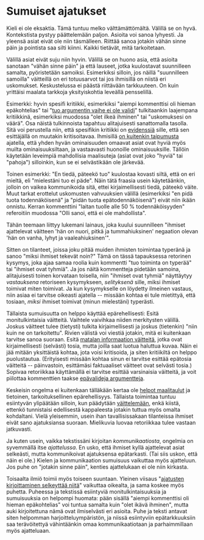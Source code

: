 # Sumuiset ajatukset

Kieli ei ole eksaktia. Tämä tuntuu melko välttämättömältä. Välillä se on hyvä. Kontekstista pystyy päättelemään paljon. Asioita voi sanoa lyhyesti. Ja yleensä asiat eivät ole niin täsmälleen. Riittää sanoa jotakin vähän sinne päin ja pointista saa silti kiinni. Kaikki tietävät, mitä tarkoitetaan.

Välillä asiat eivät suju niin hyvin. Välillä se on huono asia, että asioita sanotaan "vähän sinne päin" ja että lauseet, jotka kuulostavat suunnilleen samalta, pyöristetään samoiksi. Esimerkiksi silloin, jos näillä "suunnilleen samoilla" väitteillä on eri totuusarvot tai jos ihmisillä on niistä eri uskomukset. Keskustelussa ei päästä riittävään tarkkuuteen. On kuin yrittäisi maalata tarkkoja yksityiskohtia leveällä pensselillä.

Esimerkki: hyvin spesifi kritiikki, esimerkiksi "aiempi kommenttisi oli hieman epäkohtelias" tai "[tuo argumentin vaihe ei ole validi](/epi/symmetrian_rikkominen)" tulkitaankin laajempana kritiikkinä, esimerkiksi muodossa "olet ilkeä ihminen" tai "uskomuksesi on väärä". Osa näistä tulkinnoista tapahtuu alitajuisesti sanattomalla tasolla. Sitä voi perustella niin, että spesifikin kritiikki on [evidenssiä](/epi/uskomusten_muutos) sille, että sen esittäjällä on muutakin kritisoitavaa. Ihmisillä [on kuitenkin taipumusta](https://en.wikipedia.org/wiki/Halo_effect) ajatella, että yhden hyvän ominaisuuden omaavat asiat ovat hyviä myös muilta ominaisuuksiltaan, ja vastaavasti huonoille ominaisuuksille. Tällöin käytetään leveimpiä mahdollisia maalisuteja (asiat ovat joko "hyviä" tai "pahoja") silloinkin, kun se ei selvästikään ole järkevää.

Toinen esimerkki: "En tiedä, päteekö tuo" kuulostaa kovasti siltä, että on eri mieltä, eli "mielestäni tuo ei päde". Näin tätä fraasia usein käytetäänkin, jolloin on vaikea kommunikoida sitä, ettei kirjaimellisesti tiedä, päteekö väite. Muut tarkat erottelut uskomusten vahvuuksien välillä (esimerkiksi "en pidä tuota todennäköisenä" ja "pidän tuota epätodennäköisenä") eivät niin ikään onnistu. Kerran kommenttini "laitan tuolle alle 50 % todennäköisyyden" referoitiin muodossa "Olli sanoi, että ei ole mahdollista".

Tähän teemaan liittyy lukemani lainaus, joka kuului suunnilleen "ihmiset ajattelevat väitteen 'hän on nuori, pitkä ja tummahiuksinen' negaation olevan 'hän on vanha, lyhyt ja vaaleahiuksinen'".

Sitten on tilanteet, joissa joku pitää muiden ihmisten toimintaa typeränä ja sanoo "miksi ihmiset tekevät noin?" Tämä on tässä tapauksessa retorinen kysymys, joka ajaa samaa roolia kuin kommentti "tuo toiminta on typerää" tai "ihmiset ovat tyhmiä". Ja jos näitä kommentteja pidetään samoina, alitajuisesti toinen korvataan toisella, niin "ihmiset ovat tyhmiä" näyttäytyy *vastauksena* retoriseen kysymykseen, *selityksenä* sille, miksi ihmiset toimivat miten toimivat. Ja kun kysymykselle on löydetty ilmeinen vastaus, niin asiaa ei tarvitse oikeasti ajatella -- missään kohtaa ei tule mietittyä, että tosiaan, *miksi* ihmiset toimivat (minun mielestäni) typerästi.

Tällaista sumuisuutta on helppo käyttää epärehellisesti: Esitä monitulkintaisia väitteitä. Vaihtele vaivihkaa niiden merkitysten välillä. Joskus väitteet tulee (tietysti) tulkita kirjaimellisesti ja joskus (tietenkin) "niin kuin ne on tarkoitettu". Rivien välistä voi viestiä jotakin, mitä ei kuitenkaan tarvitse sanoa suoraan. Esitä [matalan informaation väitteitä](/epi/matala_informaatio), jotka ovat kirjaimellisesti (selvästi) tosia, mutta joilla saat luotua haluttua kuvaa. Näin ei jää mitään yksittäistä kohtaa, jota voisi kritisoida, ja siten kritiikiltä on helppo puolustautua. (Erityisesti missään kohtaa sinun ei tarvitse esittää epätosia väitteitä -- päinvastoin, esittämäsi faktuaaliset väitteet ovat selvästi tosia.) Sopivaa retoriikkaa käyttämällä ei tarvitse esittää varsinaisia väitteitä, ja voit piilottaa kommenttien taakse [epävalideja argumentteja](/epi/symmetrian_rikkominen).

Keskeisin ongelma ei kuitenkaan tälläkään kertaa ole [helpot maalitaulut](/epi/helpot_maalitaulut) ja tietoinen, tarkoituksellinen epärehellisyys. Tällaista toimintaa tuntuu esiintyvän ylipäätään silloin, kun päädytään [väittelemään](/epi/miksi_uskot), enkä kiistä, ettenkö tunnistaisi edellisestä kappaleesta jotakin tuttua myös omalta kohdaltani. Vielä yleisemmin, usein ihan tavallisissakaan tilanteissa ihmiset eivät sano ajatuksiansa suoraan. Mielikuvia luovaa retoriikkaa tulee vastaan jatkuvasti.

Ja kuten usein, vaikka tekstissäni kirjoitan *kommunikaatiosta*, ongelmia on syvemmällä itse *ajattelussa*. En usko, että ihmiset kyllä ajattelevat asiat selkeästi, mutta kommunikoivat ajatuksensa epätarkasti. (Tai siis uskon, että näin ei ole.) Kielen ja kommunikaation sumuisuus vaikuttaa myös ajatteluun. Jos puhe on "jotakin sinne päin", kenties ajattelukaan ei ole niin kirkasta.

Toisaalta ilmiö toimii myös toiseen suuntaan. Yleinen viisaus "[ajatusten kirjoittaminen selkeyttää niitä](https://paulgraham.com/words.html)" vaikuttaa oikealta, ja sama koskee myös puhetta. Puheessa ja tekstissä esiintyviä monitulkintaisuuksia ja sumuisuuksia on helpompi huomata: pään sisällä "aiempi kommenttisi oli hieman epäkohtelias" voi tuntua samalta kuin "olet ikävä ihminen", mutta auki kirjoitettuna nämä ovat ilmiselvästi eri asioita. Puhe ja teksti antavat siten helpomman harjoitteluympäristön, ja niissä esiintyviin epätarkkuuksiin saa terävöitettyä vähintäänkin omaa kommunikaatiotaan ja parhaimmillaan myös ajatteluaan.
